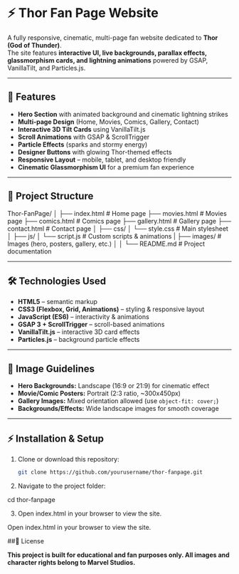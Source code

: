 # ⚡ Thor Fan Page Website

A fully responsive, cinematic, multi-page fan website dedicated to **Thor (God of Thunder)**.  
The site features **interactive UI, live backgrounds, parallax effects, glassmorphism cards, and lightning animations** powered by GSAP, VanillaTilt, and Particles.js.

---

## 🚀 Features

- **Hero Section** with animated background and cinematic lightning strikes  
- **Multi-page Design** (Home, Movies, Comics, Gallery, Contact)  
- **Interactive 3D Tilt Cards** using VanillaTilt.js  
- **Scroll Animations** with GSAP & ScrollTrigger  
- **Particle Effects** (sparks and stormy energy)  
- **Designer Buttons** with glowing Thor-themed effects  
- **Responsive Layout** – mobile, tablet, and desktop friendly  
- **Cinematic Glassmorphism UI** for a premium fan experience  

---

## 📂 Project Structure

Thor-FanPage/
│
├── index.html # Home page
├── movies.html # Movies page
├── comics.html # Comics page
├── gallery.html # Gallery page
├── contact.html # Contact page
│
├── css/
│ └── style.css # Main stylesheet
│
├── js/
│ └── script.js # Custom scripts & animations
|
├── images/ # Images (hero, posters, gallery, etc.)
│ 
│
└── README.md # Project documentation


---

## 🛠️ Technologies Used

- **HTML5** – semantic markup  
- **CSS3 (Flexbox, Grid, Animations)** – styling & responsive layout  
- **JavaScript (ES6)** – interactivity & animations  
- **GSAP 3 + ScrollTrigger** – scroll-based animations  
- **VanillaTilt.js** – interactive 3D card effects  
- **Particles.js** – background particle effects  

---

## 📸 Image Guidelines

- **Hero Backgrounds:** Landscape (16:9 or 21:9) for cinematic effect  
- **Movie/Comic Posters:** Portrait (2:3 ratio, ~300x450px)  
- **Gallery Images:** Mixed orientation allowed (use `object-fit: cover;`)  
- **Backgrounds/Effects:** Wide landscape images for smooth coverage  

---

## ⚡ Installation & Setup

1. Clone or download this repository:
   ```bash
   git clone https://github.com/yourusername/thor-fanpage.git
2. Navigate to the project folder:
   
  cd thor-fanpage
  
3. Open index.html in your browser to view the site.


Open index.html in your browser to view the site.

##📜 License

**This project is built for educational and fan purposes only. All images and character rights belong to Marvel Studios.**
